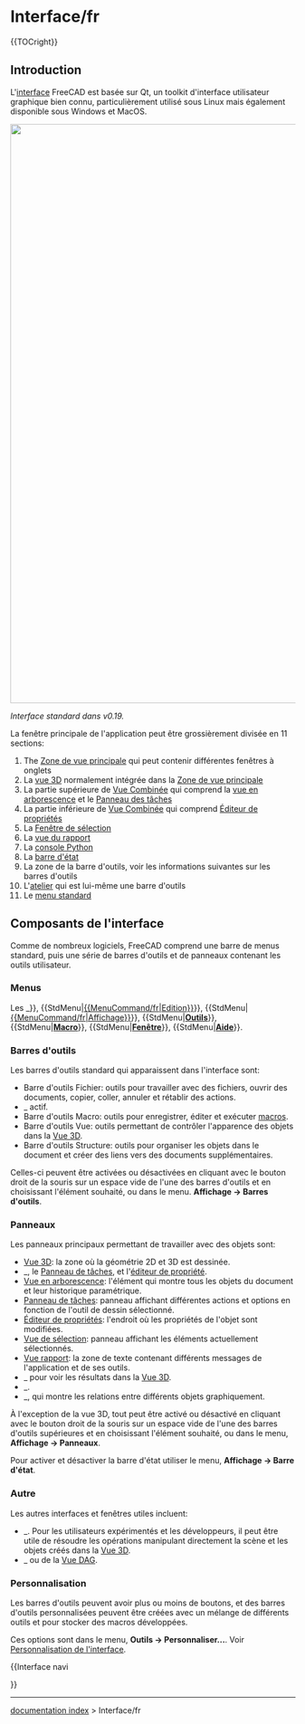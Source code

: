 # Interface/fr
{{TOCright}}

## Introduction

L'[interface](interface/fr.md) FreeCAD est basée sur Qt, un toolkit d'interface utilisateur graphique bien connu, particulièrement utilisé sous Linux mais également disponible sous Windows et MacOS.

<img alt="" src=images/FreeCAD_interface_base_divisions.svg  style="width:1024px;">



*Interface standard dans v0.19.*

La fenêtre principale de l\'application peut être grossièrement divisée en 11 sections:

1.  The [Zone de vue principale](main_view_area/fr.md) qui peut contenir différentes fenêtres à onglets
2.  La [vue 3D](3D_view/fr.md) normalement intégrée dans la [Zone de vue principale](main_view_area/fr.md)
3.  La partie supérieure de [Vue Combinée](Combo_view/fr.md) qui comprend la [vue en arborescence](tree_view/fr.md) et le [Panneau des tâches](Task_Panel/fr.md)
4.  La partie inférieure de [Vue Combinée](Combo_view/fr.md) qui comprend [Éditeur de propriétés](property_editor/fr.md)
5.  La [Fenêtre de sélection](selection_view/fr.md)
6.  La [vue du rapport](report_view/fr.md)
7.  La [console Python](Python_console/fr.md)
8.  La [barre d\'état](status_bar/fr.md)
9.  La zone de la barre d\'outils, voir les informations suivantes sur les barres d\'outils
10. L\'[atelier](Std_Workbench/fr.md) qui est lui-même une barre d\'outils
11. Le [menu standard](Standard_Menu/fr.md)

## Composants de l\'interface 

Comme de nombreux logiciels, FreeCAD comprend une barre de menus standard, puis une série de barres d'outils et de panneaux contenant les outils utilisateur.

### Menus

Les _}}, {{StdMenu|[{{MenuCommand/fr|Edition}}](Std_Edit_Menu/fr.md)}}, {{StdMenu|[{{MenuCommand/fr|Affichage}}](Std_View_Menu/fr.md)}}, {{StdMenu|[**Outils**](Std_Tools_Menu/fr.md)}}, {{StdMenu|[**Macro**](Std_Macro_Menu/fr.md)}}, {{StdMenu|[**Fenêtre**](Std_Windows_Menu/fr.md)}}, {{StdMenu|[**Aide**](Std_Help_Menu/fr.md)}}.

### Barres d\'outils 

Les barres d\'outils standard qui apparaissent dans l\'interface sont:

-   Barre d'outils Fichier: outils pour travailler avec des fichiers, ouvrir des documents, copier, coller, annuler et rétablir des actions.
-   _ actif.
-   Barre d'outils Macro: outils pour enregistrer, éditer et exécuter [macros](macros/fr.md).
-   Barre d'outils Vue: outils permettant de contrôler l'apparence des objets dans la [Vue 3D](3D_view/fr.md).
-   Barre d\'outils Structure: outils pour organiser les objets dans le document et créer des liens vers des documents supplémentaires.

Celles-ci peuvent être activées ou désactivées en cliquant avec le bouton droit de la souris sur un espace vide de l\'une des barres d\'outils et en choisissant l\'élément souhaité, ou dans le menu. **Affichage → Barres d'outils**.

### Panneaux

Les panneaux principaux permettant de travailler avec des objets sont:

-   [Vue 3D](3D_view/fr.md): la zone où la géométrie 2D et 3D est dessinée.
-   _, le [Panneau de tâches](Task_panel/fr.md), et l\'[éditeur de propriété](Property_editor/fr.md).
-   [Vue en arborescence](Tree_view/fr.md): l\'élément qui montre tous les objets du document et leur historique paramétrique.
-   [Panneau de tâches](Task_panel/fr.md): panneau affichant différentes actions et options en fonction de l\'outil de dessin sélectionné.
-   [Éditeur de propriétés](Property_editor/fr.md): l\'endroit où les propriétés de l\'objet sont modifiées.
-   [Vue de sélection](Selection_view/fr.md): panneau affichant les éléments actuellement sélectionnés.
-   [Vue rapport](Report_view/fr.md): la zone de texte contenant différents messages de l\'application et de ses outils.
-   _ pour voir les résultats dans la [Vue 3D](3D_view/fr.md).
-   _.
-   _, qui montre les relations entre différents objets graphiquement.

À l\'exception de la vue 3D, tout peut être activé ou désactivé en cliquant avec le bouton droit de la souris sur un espace vide de l\'une des barres d\'outils supérieures et en choisissant l\'élément souhaité, ou dans le menu, **Affichage → Panneaux**.

Pour activer et désactiver la barre d\'état utiliser le menu, **Affichage → Barre d'état**.

### Autre

Les autres interfaces et fenêtres utiles incluent:

-   _. Pour les utilisateurs expérimentés et les développeurs, il peut être utile de résoudre les opérations manipulant directement la scène et les objets créés dans la [Vue 3D](3D_view/fr.md).
-   _ ou de la [Vue DAG](DAG_view/fr.md).

### Personnalisation

Les barres d'outils peuvent avoir plus ou moins de boutons, et des barres d'outils personnalisées peuvent être créées avec un mélange de différents outils et pour stocker des macros développées.

Ces options sont dans le menu, **Outils → Personnaliser...**. Voir [Personnalisation de l\'interface](Interface_Customization/fr.md).


{{Interface navi

}}

---
[documentation index](../README.md) > Interface/fr
